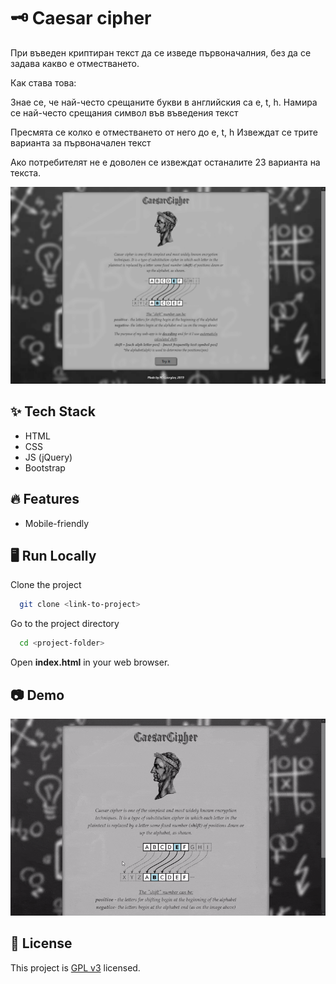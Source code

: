 # 🗝 Caesar cipher

При въведен криптиран текст да се изведе първоначалния, без да се задава какво е отместването.

Как става това:

Знае се, че най-често срещаните букви в английския са e, t, h.
Намира се най-често срещания символ във въведения текст

Пресмята се колко е отместването от него до e, t, h
Извеждат се трите варианта за първоначален текст

Ако потребителят не е доволен се извеждат останалите 23 варианта на текста.

<img src="https://github.com/georgievm/vsc-php-web-18-19/blob/bf149764f2e2bb26ebc14a3a8d81ad856b4376fc/level%20projects/caesar-cipher/readme-media/CAESAR.png" width="640px" alt="app screenshot"/>

## ✨ Tech Stack

* HTML
* CSS
* JS (jQuery)
* Bootstrap


## 🔥 Features

* Mobile-friendly


## 🖥️ Run Locally

Clone the project

```bash
  git clone <link-to-project>
```

Go to the project directory

```bash
  cd <project-folder>
```

Open **index.html** in your web browser.


## 📷 Demo

![App Demo](https://github.com/georgievm/vsc-php-web-18-19/blob/a9b531a8395d9762dbda75da0c79d36d7494f93f/level%20projects/caesar-cipher/readme-media/caesar-cipher-demo.gif)


## 📝 License

This project is [GPL v3](https://github.com/kefranabg/readme-md-generator/blob/master/LICENSE) licensed.

